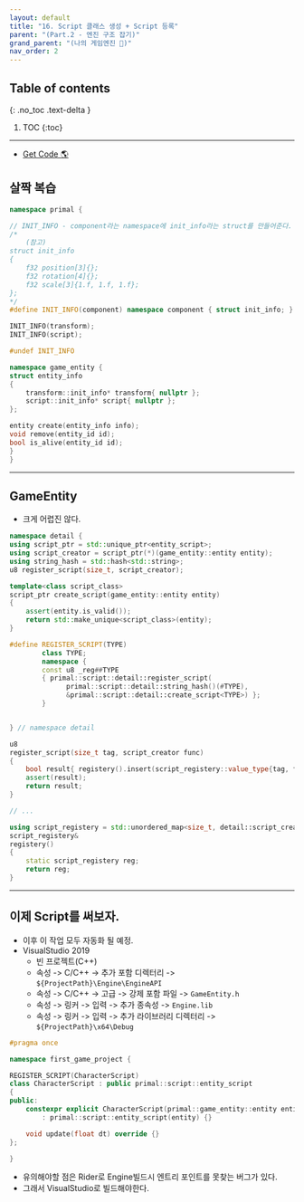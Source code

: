 ```yaml
---
layout: default
title: "16. Script 클래스 생성 + Script 등록"
parent: "(Part.2 - 엔진 구조 잡기)"
grand_parent: "(나의 게임엔진 🎲)"
nav_order: 2
---
```


## Table of contents
{: .no_toc .text-delta }

1. TOC
{:toc}

---

* [Get Code 🌎](https://github.com/Arthur880708/ArthurDX12GameEngine/commit/96a8f6ff279eec62aaac828ddbab316674354c7b)

## 살짝 복습

```cpp
namespace primal {

// INIT_INFO - component라는 namespace에 init_info라는 struct를 만들어준다.
/*
    (참고)
struct init_info
{
    f32 position[3]{};
    f32 rotation[4]{};
    f32 scale[3]{1.f, 1.f, 1.f};
};
*/
#define INIT_INFO(component) namespace component { struct init_info; }

INIT_INFO(transform);
INIT_INFO(script);

#undef INIT_INFO

namespace game_entity {
struct entity_info
{
    transform::init_info* transform{ nullptr };
    script::init_info* script{ nullptr };
};

entity create(entity_info info);
void remove(entity_id id);
bool is_alive(entity_id id);
}
}
```

---

## GameEntity

* 크게 어렵진 않다.

```cpp
namespace detail {
using script_ptr = std::unique_ptr<entity_script>;
using script_creator = script_ptr(*)(game_entity::entity entity);
using string_hash = std::hash<std::string>;
u8 register_script(size_t, script_creator);

template<class script_class>
script_ptr create_script(game_entity::entity entity)
{
    assert(entity.is_valid());
    return std::make_unique<script_class>(entity);
}

#define REGISTER_SCRIPT(TYPE)                                           \
        class TYPE;                                                     \
        namespace {                                                     \
        const u8 _reg##TYPE                                             \
        { primal::script::detail::register_script(                      \
              primal::script::detail::string_hash()(#TYPE),             \
              &primal::script::detail::create_script<TYPE>) };          \
        }


} // namespace detail
```

```cpp
u8
register_script(size_t tag, script_creator func)
{
    bool result{ registery().insert(script_registery::value_type{tag, func}).second };
    assert(result);
    return result;
}

// ...

using script_registery = std::unordered_map<size_t, detail::script_creator>;
script_registery&
registery()
{
    static script_registery reg;
    return reg;
}
```

---

## 이제 Script를 써보자.

* 이후 이 작업 모두 자동화 될 예정.
* VisualStudio 2019
    * 빈 프로젝트(C++)
    * 속성 -> C/C++ -> 추가 포함 디렉터리 -> `${ProjectPath}\Engine\EngineAPI`
    * 속성 -> C/C++ -> 고급 -> 강제 포함 파일 -> `GameEntity.h`
    * 속성 -> 링커 -> 입력 -> 추가 종속성 -> `Engine.lib`
    * 속성 -> 링커 -> 입력 -> 추가 라이브러리 디렉터리 -> `${ProjectPath}\x64\Debug`

```cpp
#pragma once

namespace first_game_project {

REGISTER_SCRIPT(CharacterScript)
class CharacterScript : public primal::script::entity_script
{
public:
	constexpr explicit CharacterScript(primal::game_entity::entity entity)
		: primal::script::entity_script(entity) {}

	void update(float dt) override {}
};

}
```

* 유의해야할 점은 Rider로 Engine빌드시 엔트리 포인트를 못찾는 버그가 있다.
* 그래서 VisualStudio로 빌드해야한다.